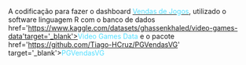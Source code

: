 A codificação para fazer o dashboard <a href='https://tiagocruz.shinyapps.io/Trabalho_Final-ME918/' target='_blank'><font color='#52deff'>Vendas de Jogos</font></a>, utilizado o software linguagem R com o banco de dados <a> href='https://www.kaggle.com/datasets/ghassenkhaled/video-games-data'target='_blank'><font color='#52deff'>Video Games Data</font></a> e o pacote <a>href='https://github.com/Tiago-HCruz/PGVendasVG' target='_blank'><font color='#52deff'>PGVendasVG</font></a>
